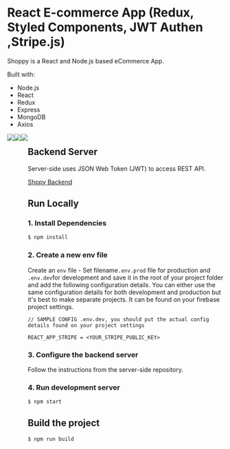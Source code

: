 # React E-commerce App (Redux, Styled Components, JWT Authen ,Stripe.js)

Shoppy is a React and Node.js based eCommerce App. 

Built with:
* Node.js 
* React 
* Redux
* Express
* MongoDB
* Axios




<div style="display: flex;">
    <img src="https://i.ibb.co/DKkyCz6/HomePage.gif"/>
    <img src="https://i.ibb.co/56yn33J/eeee.gif"/>
      <img src="https://i.ibb.co/nM31gnY/ezgif-7-4a68002e55.gif"/>

<div>

## Backend Server
Server-side uses JSON Web Token (JWT) to access REST API.

<a href="https://github.com/ghassenbenzahra123/Ecommerce-shop-backend" target="_blank">Shppy Backend</a>

## Run Locally
### 1. Install Dependencies
```sh
$ npm install
```

### 2. Create a new env file

Create an `env` file - Set filename`.env.prod` file for production and `.env.dev`for development and save it in the root of your project folder
and add the following configuration details. You can either use the same configuration details for both development and production but it's best to make separate projects. It can be found on your firebase project settings.

```
// SAMPLE CONFIG .env.dev, you should put the actual config details found on your project settings

REACT_APP_STRIPE = <YOUR_STRIPE_PUBLIC_KEY> 

``` 

### 3. Configure the backend server

Follow the instructions from the server-side repository.


### 4. Run development server
```sh 
$ npm start
```

## Build the project
```sh
$ npm run build
```
